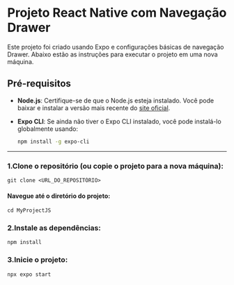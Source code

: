 # Projeto React Native com Navegação Drawer

Este projeto foi criado usando Expo e configurações básicas de navegação Drawer. Abaixo estão as instruções para executar o projeto em uma nova máquina.

## Pré-requisitos

- **Node.js**: Certifique-se de que o Node.js esteja instalado. Você pode baixar e instalar a versão mais recente do [site oficial](https://nodejs.org/).
- **Expo CLI**: Se ainda não tiver o Expo CLI instalado, você pode instalá-lo globalmente usando:

  ```bash
  npm install -g expo-cli
 --- 
### 1.Clone o repositório (ou copie o projeto para a nova máquina):
    git clone <URL_DO_REPOSITÓRIO>

#### Navegue até o diretório do projeto:
    cd MyProjectJS

### 2.Instale as dependências:
    npm install


### 3.Inicie o projeto:
    npx expo start


